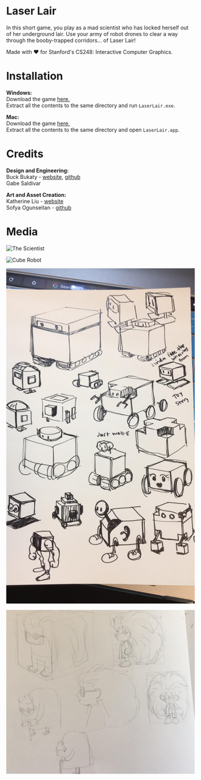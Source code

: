 # Laser Lair

In this short game, you play as a mad scientist who has locked herself out of her underground lair. Use your army of robot drones to clear a way through the booby-trapped corridors... of Laser Lair!

Made with ❤ for Stanford's CS248: Interactive Computer Graphics.

# Installation

**Windows:**  
Download the game [here.](https://www.buckbukaty.com/files/LaserLair_Windows.zip)  
Extract all the contents to the same directory and run `LaserLair.exe`.  

**Mac:**  
Download the game [here.](https://buckbukaty.com/files/LaserLair_Mac.zip)  
Extract all the contents to the same directory and open `LaserLair.app`.  

# Credits
**Design and Engineering:**  
Buck Bukaty - [website](http://www.buckbukaty.com), [github](https://github.com/bbukaty)  
Gabe Saldivar  

**Art and Asset Creation:**  
Katherine Liu - [website](http://www.katherinezliu.com)  
Sofya Ogunseitan - [github](https://github.com/sofya522)  

# Media

![](media/scientist_closeup.gif "The Scientist")

![](media/robot_explosion.gif "Cube Robot")


![](media/robot_concepts.jpg "Cube Robot Concept Art")

![](media/scientist_concepts.png "Scientist Concept Art")


